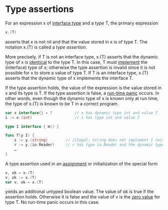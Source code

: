 # Type assertions

For an expression x of [interface type](/Types/interface_types.html) and a type T, the primary expression

```go
x.(T)
```

asserts that x is not nil and that the value stored in x is of type T. The notation x.(T) is called a *type assertion*.

More precisely, if T is not an interface type, x.(T) asserts that the dynamic type of x is [identical](/Properties%20of%20types%20and%20values/type_identity.html) to the type T. In this case, T must [implement](/Types/method_sets.html) the (interface) type of x; otherwise the type assertion is invalid since it is not possible for x to store a value of type T. If T is an interface type, x.(T) asserts that the dynamic type of x implements the interface T.

If the type assertion holds, the value of the expression is the value stored in x and its type is T. If the type assertion is false, a [run-time panic](/Run-time%20panics/) occurs. In other words, even though the dynamic type of x is known only at run time, the type of x.(T) is known to be T in a correct program.

```go
var x interface{} = 7          // x has dynamic type int and value 7
i := x.(int)                   // i has type int and value 7

type I interface { m() }

func f(y I) {
	s := y.(string)        // illegal: string does not implement I (missing method m)
	r := y.(io.Reader)     // r has type io.Reader and the dynamic type of y must implement both I and io.Reader
	…
}
```

A type assertion used in an [assignment](/Statements/assignments.html) or initialization of the special form

```go
v, ok = x.(T)
v, ok := x.(T)
var v, ok = x.(T)
```

yields an additional untyped boolean value. The value of ok is true if the assertion holds. Otherwise it is false and the value of v is the [zero value](/Program%20initialization%20and%20execution/the_zero_value.html) for type T. No run-time panic occurs in this case.